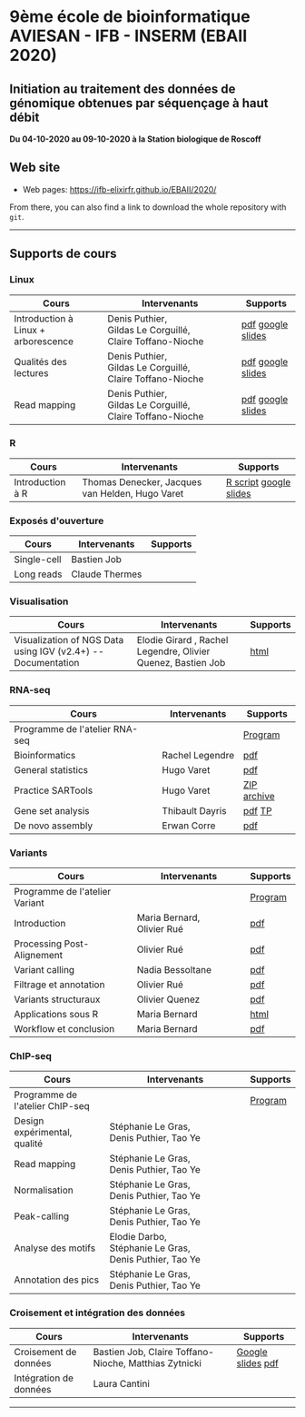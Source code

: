 
# 9ème école de bioinformatique AVIESAN - IFB - INSERM (EBAII 2020)

## Initiation au traitement des données de génomique obtenues par séquençage à haut débit

**Du 04-10-2020 au 09-10-2020 à la Station biologique de Roscoff**


## Web site

- Web pages: <https://ifb-elixirfr.github.io/EBAII/2020/>

From there, you can also find a link to download the whole repository with `git`.

****

## Supports de cours

### Linux

| Cours | Intervenants | Supports |
|----------------------------------|--------------|----------|
| Introduction à Linux + arborescence| Denis Puthier, Gildas Le Corguillé, Claire Toffano-Nioche |  [pdf](intro_linux/intro_linux_ebaii_2020.pdf) [google slides](https://docs.google.com/presentation/d/1acl8ekE_FwzWbYlct8dEG-IeFV0d99UaHUJJWse0S5s/edit?usp=sharing) |
| Qualités des lectures | Denis Puthier, Gildas Le Corguillé, Claire Toffano-Nioche | [pdf](preprocessing_mapping/preprocessing_mapping_ebaii_2020.pdf) [google slides](https://docs.google.com/presentation/d/1YSa5WAL2g85e4R0qDvc2g1w4MFZfbVj82ZaS-X_2Ivs/edit?usp=sharing) |
| Read mapping | Denis Puthier, Gildas Le Corguillé, Claire Toffano-Nioche | [pdf](preprocessing_mapping/preprocessing_mapping_ebaii_2020.pdf) [google slides](https://docs.google.com/presentation/d/1YSa5WAL2g85e4R0qDvc2g1w4MFZfbVj82ZaS-X_2Ivs/edit?usp=sharing) |

### R

| Cours | Intervenants | Supports |
|----------------------------------|--------------|----------|
| Introduction à R | Thomas Denecker, Jacques van Helden, Hugo Varet | [R script](R/script_intro_R_2020.r) [google slides](https://docs.google.com/presentation/d/1wJHUGDIip5EE8NL7mLSZFfYR9c-u2AAKKh30SQjuL-Q/edit?usp=sharing) |

### Exposés d'ouverture

| Cours | Intervenants | Supports |
|----------------------------------|--------------|----------|
| Single-cell | Bastien Job | |
| Long reads | Claude Thermes | |

### Visualisation

| Cours | Intervenants | Supports |
|----------------------------------|--------------|----------|
| Visualization of NGS Data using IGV (v2.4+) -- Documentation | Elodie Girard , Rachel Legendre, Olivier Quenez, Bastien Job| [html](IGV/IGV.html) |


### RNA-seq

| Cours | Intervenants | Supports |
|----------------------------------|------------------|----------|
| Programme de l'atelier RNA-seq | |  [Program](RNA-seq/) |
| Bioinformatics | Rachel Legendre | [pdf](RNA-seq/EBAI2020_RNAseq.pdf)  |
| General statistics | Hugo Varet | [pdf](RNA-seq/RNASeq_differential_analysis.pdf) |
| Practice SARTools | Hugo Varet | [ZIP archive](RNA-seq/TP_differential_analysis/Practice_SARTools.zip) |
| Gene set analysis | Thibault Dayris | [pdf](RNA-seq/GSEA/GSEA.pdf) [TP](RNA-seq/GSEA/)|
| De novo assembly | Erwan Corre | [pdf](RNA-seq/RNASeq_denovo_EBAII2020_red.pdf)  |

### Variants

| Cours | Intervenants | Supports |
|----------------------------------|------------------|----------|
| Programme de l'atelier Variant | | [Program](DNA-seq/) |
| Introduction  | Maria Bernard, Olivier Rué |[pdf](DNA-seq/1-Introduction-Atelier-Variant.pdf)   |
|  Processing Post-Alignement | Olivier Rué | [pdf](DNA-seq/2-Processing-Post-Alignement.pdf) |
| Variant calling | Nadia Bessoltane | [pdf](DNA-seq/3-Variant-calling.pdf) |
| Filtrage et annotation | Olivier Rué | [pdf](DNA-seq/4-Filtrage-Annotation.pdf)|
| Variants structuraux | Olivier Quenez | [pdf](DNA-seq/5-Variants-Structuraux.pdf) |
| Applications sous R | Maria Bernard |[html](DNA-seq/EBAII2020_variants.html)|
| Workflow et conclusion | Maria Bernard | [pdf](DNA-seq/6-Workflow_Conclusion.pdf) |

### ChIP-seq

| Cours | Intervenants | Supports |
|----------------------------------|------------------|----------|
| Programme de l'atelier ChIP-seq | |  [Program](chip-seq/) |
| Design expérimental, qualité | Stéphanie Le Gras, Denis Puthier, Tao Ye | |
| Read mapping | Stéphanie Le Gras, Denis Puthier, Tao Ye | |
| Normalisation | Stéphanie Le Gras, Denis Puthier, Tao Ye | |
| Peak-calling | Stéphanie Le Gras, Denis Puthier, Tao Ye | |
| Analyse des motifs | Elodie Darbo, Stéphanie Le Gras, Denis Puthier, Tao Ye | |
| Annotation des pics | Stéphanie Le Gras, Denis Puthier, Tao Ye | |


### Croisement et intégration des données

| Cours | Intervenants | Supports |
|----------------------------------|------------------|----------|
| Croisement de données | Bastien Job, Claire Toffano-Nioche, Matthias Zytnicki | [Google slides](https://docs.google.com/presentation/d/15qE95kW9H6fAha-2LnCVpMZxEwUDKZyedESeopzR704/edit?usp=sharing) [pdf](croisement_donnees/Cours.pdf) |
| Intégration de données | Laura Cantini | |

*****
